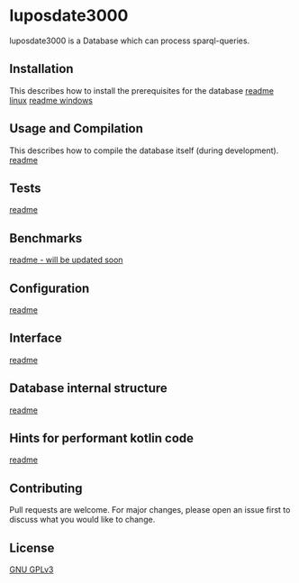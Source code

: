 # luposdate3000

luposdate3000 is a Database which can process sparql-queries.

## Installation

This describes how to install the prerequisites for the database
[readme linux](documentation/installation/README-linux.md)
[readme windows](documentation/installation/README-windows.md)

## Usage and Compilation

This describes how to compile the database itself (during development).
[readme](documentation/README-usage-compile.md)

## Tests

[readme](documentation/README-tests.md)

## Benchmarks

[readme - will be updated soon](documentation/README-benchmarks.md)

## Configuration

[readme](documentation/README-configuration.md)

## Interface

[readme](documentation/README-interface.md)

## Database internal structure

[readme](documentation/README-database-internals.md)

## Hints for performant kotlin code

[readme](documentation/README-performant-kotlin.md)

## Contributing
Pull requests are welcome. For major changes, please open an issue first to discuss what you would like to change.

## License
[GNU GPLv3](https://choosealicense.com/licenses/gpl-3.0)
